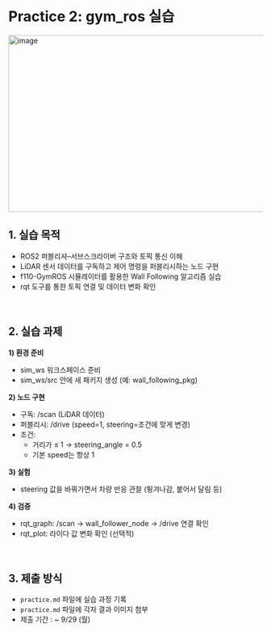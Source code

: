 # Practice 2: gym_ros 실습 
<img width="600" height="350" alt="image" src="https://github.com/user-attachments/assets/2cd42a1c-9269-413e-aae7-df45d9c448e9" />


## 1. 실습 목적
- ROS2 퍼블리셔–서브스크라이버 구조와 토픽 통신 이해
- LiDAR 센서 데이터를 구독하고 제어 명령을 퍼블리시하는 노드 구현
- f110-GymROS 시뮬레이터를 활용한 Wall Following 알고리즘 실습
- rqt 도구를 통한 토픽 연결 및 데이터 변화 확인<br><br><br>

## 2. 실습 과제
**1) 환경 준비**
  - sim_ws 워크스페이스 준비
  - sim_ws/src 안에 새 패키지 생성 (예: wall_following_pkg)

**2) 노드 구현**
  - 구독: /scan (LiDAR 데이터)
  - 퍼블리시: /drive (speed=1, steering=조건에 맞게 변경)
  - 조건:
    - 거리가 ≤ 1 → steering_angle = 0.5
    - 기본 speed는 항상 1
      
**3) 실험**
  - steering 값을 바꿔가면서 차량 반응 관찰 (튕겨나감, 붙어서 달림 등)

**4) 검증**
  - rqt_graph: /scan → wall_follower_node → /drive 연결 확인
  - rqt_plot: 라이다 값 변화 확인 (선택적)<br><br><br>

## 3. 제출 방식
- `practice.md` 파일에 실습 과정 기록
- `practice.md` 파일에 각자 결과 이미지 첨부
- 제출 기간 : ~ 9/29 (월)
